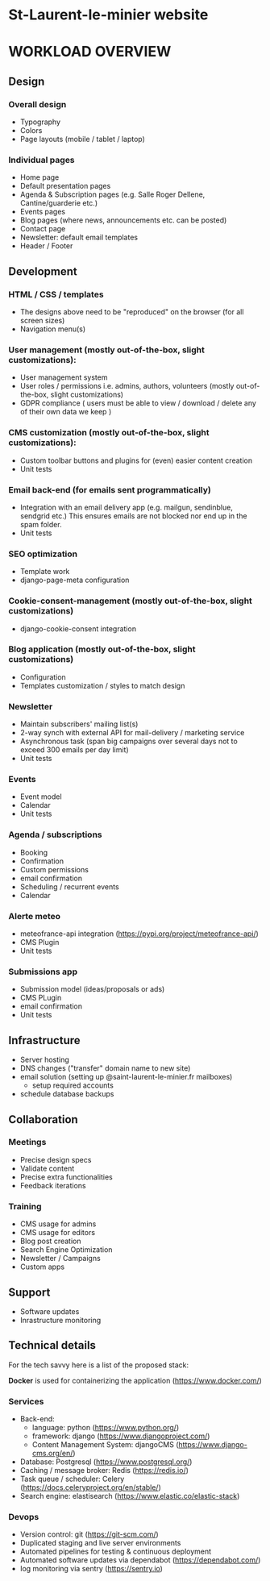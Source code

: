 #  St-Laurent-le-minier website
# WORKLOAD OVERVIEW

## Design
### Overall design
- Typography
- Colors
- Page layouts (mobile / tablet / laptop)
### Individual pages
- Home page
- Default presentation pages
- Agenda & Subscription pages (e.g. Salle Roger Dellene, Cantine/guarderie etc.)
- Events pages 
- Blog pages (where news, announcements etc. can be posted)
- Contact page
- Newsletter: default email templates
- Header / Footer
## Development
### HTML / CSS / templates
- The designs above need to be "reproduced" on the browser (for all screen sizes)
- Navigation menu(s)
### User management (mostly out-of-the-box, slight customizations):
- User management system 
- User roles / permissions i.e. admins, authors, volunteers (mostly out-of-the-box, slight customizations)
- GDPR compliance ( users must be able to view / download / delete any of their own data  we keep )
### CMS customization (mostly out-of-the-box, slight customizations):
- Custom toolbar buttons and plugins for (even) easier content creation
- Unit tests
### Email back-end (for emails sent programmatically)
- Integration with an email delivery app (e.g. mailgun, sendinblue, sendgrid etc.) This ensures emails are not blocked nor end up in the spam folder.
- Unit tests
### SEO optimization
- Template work
- django-page-meta configuration
### Cookie-consent-management (mostly out-of-the-box, slight customizations)
- django-cookie-consent integration
### Blog application (mostly out-of-the-box, slight customizations)
- Configuration
- Templates customization / styles to match design
### Newsletter
- Maintain subscribers' mailing list(s)
- 2-way synch with external API for mail-delivery / marketing service
- Asynchronous task (span big campaigns over several days not to exceed 300 emails per day limit)
- Unit tests
### Events
- Event model
- Calendar
- Unit tests
### Agenda / subscriptions
- Booking
- Confirmation 
- Custom permissions
- email confirmation
- Scheduling / recurrent events 
- Calendar

### Alerte meteo
- meteofrance-api integration (https://pypi.org/project/meteofrance-api/)
- CMS Plugin
- Unit tests

### Submissions app
- Submission model (ideas/proposals or ads)
- CMS PLugin
- email confirmation
- Unit tests

## Infrastructure
- Server hosting
- DNS changes ("transfer" domain name to new site)
- email solution (setting up @saint-laurent-le-minier.fr mailboxes)
    - setup required accounts
- schedule database backups

## Collaboration
### Meetings
- Precise design specs
- Validate content
- Precise extra functionalities
- Feedback iterations
### Training
- CMS usage for admins
- CMS usage for editors
- Blog post creation
- Search Engine Optimization
- Newsletter / Campaigns
- Custom apps
## Support
- Software updates
- Inrastructure monitoring

## Technical details
For the tech savvy here is a list of the proposed stack:

**Docker** is used for containerizing the application (https://www.docker.com/)
### Services
- Back-end:
    - language: python (https://www.python.org/)
    - framework: django (https://www.djangoproject.com/)
    - Content Management System: djangoCMS (https://www.django-cms.org/en/)
- Database: Postgresql (https://www.postgresql.org/)
- Caching / message broker: Redis (https://redis.io/)
- Task queue / scheduler: Celery (https://docs.celeryproject.org/en/stable/)
- Search engine: elastisearch (https://www.elastic.co/elastic-stack)
### Devops
- Version control: git (https://git-scm.com/)
- Duplicated staging and live server environments
- Automated pipelines for testing & continuous deployment
- Automated software updates via dependabot (https://dependabot.com/)
- log monitoring via sentry (https://sentry.io)
